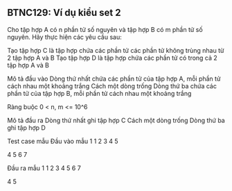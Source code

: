 ## BTNC129: Ví dụ kiểu set 2

Cho tập hợp A có n phần tử số nguyên và tập hợp B có m phần tử số nguyên. Hãy thực hiện các yêu cầu sau:

Tạo tập hợp C là tập hợp chứa các phần tử các phần tử không trùng nhau từ 2 tập hợp A và B
Tạo tập hợp D là tập hợp chứa các phần tử có trong cả 2 tập hợp A và B

Mô tả đầu vào
Dòng thứ nhất chứa các phần tử của tập hợp A, mỗi phần tử cách nhau một khoảng trắng
Cách một dòng trống
Dòng thứ ba chứa các phần tử của tập hợp B, mỗi phần tử cách nhau một khoảng trắng

Ràng buộc
0 < n, m <= 10^6

Mô tả đầu ra
Dòng thứ nhất ghi tập hợp C
Cách một dòng trống
Dòng thứ ba ghi tập hợp D

Test case mẫu
Đầu vào mẫu 1
1 2 3 4 5

4 5 6 7

Đầu ra mẫu 1
1 2 3 4 5 6 7 

4 5 